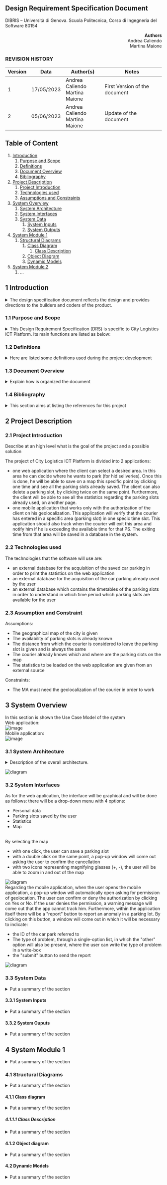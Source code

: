 # 

## Design Requirement Specification Document

DIBRIS – Università di Genova. Scuola Politecnica, Corso di Ingegneria del Software 80154


<div align='right'> <b> Authors </b> <br> Andrea Caliendo <br> Martina Maione  </div>

### REVISION HISTORY

Version | Data | Author(s)| Notes
---------|------|--------|------
1 | 17/05/2023 | Andrea Caliendo <br> Martina Maione | First Version of the document
2 | 05/06/2023 | Andrea Caliendo <br> Martina Maione | Update of the document

## Table of Content

1. [Introduction](#intro)
    1. [Purpose and Scope](#purpose)  
    2. [Definitions](#def)
    3. [Document Overview](#overview)
    4. [Bibliography](#biblio)
2. [Project Description](#description)
    1. [Project Introduction](#project-intro)
    2. [Technologies used](#tech)
    3. [Assumptions and Constraints](#constraints)
3. [System Overview](#system-overview)
    1. [System Architecture](#architecture)
    2. [System Interfaces](#interfaces)
    3. [System Data](#data)
        1. [System Inputs](#inputs)
        2. [System Outputs](#outputs)
4. [System Module 1](#sys-module-1)
    1. [Structural Diagrams](#sd)
        1. [Class Diagram](#cd)
            1. [Class Description](#cd-description)
        2. [Object Diagram](#od)
        3. [Dynamic Models](#dm)
5. [System Module 2](#sys-module-2)
   1. ...

##  <a name="intro"></a>  1 Introduction
<details>
    <summary> The design specification document reflects the design and provides directions to the builders and coders of the product.</summary> 
    Through this document, designers communicate the design for the product to which the builders or coders must comply. The design specification should state how the design will meet the requirements.
</details>
    
### <a name="purpose"></a> 1.1 Purpose and Scope
<details> 
    <summary> This Design Requirement Specification (DRS) is specific to City Logistics ICT Platform. Its main functions are listed as below: </summary>
    <p>Management of parking slots used by ccouriers</p>
    <p>Monitoring of expected parking times in a given area</p>
</details>

### <a name="def"></a> 1.2 Definitions
<details> 
    <summary> Here are listed some definitions used during the project development
    </summary>
    
| Acronym  | Definition |
| ------------- | ------------- |
| WA  | Web Application  |
| MA | Mobile Application  |
| PS | Parking Slot |
    
</details>

### <a name="overview"></a> 1.3 Document Overview
<details> 
    <summary> Explain how is organized the document
    </summary>
    <p>Project Description: describes what the project should do</p>
    <p>System Overview: describes the main architecture of the system</p>
    <p>System Module 1: describes what do we need in order to implement the module 1 and what the module 1 does</p>
</details>

### <a name="biblio"></a> 1.4 Bibliography
<details> 
    <summary> This section aims at listing the references for this project
    </summary>
</details>

## <a name="description"></a> 2 Project Description

### <a name="project-intro"></a> 2.1 Project Introduction 
Describe at an high level what is the goal of the project and a possible solution

The project of City Logistics ICT Platform is divided into 2 applications:
- one web application where the client can select a desired area. In this area he can decide where he wants to park (for hid seliveries). Once this is done, he will be able to save on a map this specific point by clicking one time and see all the parking slots already saved. The client can also delete a parking slot, by clicking twice on the same point. Furthermore, the client will be able to see all the statistics regarding the parking slots already used, on another page. 
- one mobile application that works only with the authorization of the client on his geolocalization. This application will verify that the courier has entered in a specific area (parking slot) in one specic time slot. This application should also track when the courier will exit this area and notify him if he is exceeding the available time for that PS. The exiting time from that area will be saved in a database in the system. 


### <a name="tech"></a> 2.2 Technologies used
The technologies that the software will use are:
* an external database for the acquisition of the saved car parking in order to print the statistics on the web application
* an external database for the acquisition of the car parking already used by the user
* an external database which contains the timetables of the parking slots in order to understand in which time period which parking slots are available for the user

### <a name="constraints"></a> 2.3 Assumption and Constraint 

Assumptions:
 * The geographical map of the city is given
 * The availability of parking slots is already known
 *  The distance from which the courier is considered to leave the parking slot is given and is always the same
 *  The courier already knows which and where are the parking slots on the map
 *  The statistics to be loaded on the web application are given from an external source 
 

Constraints:
 * The MA must need the geolocalization of the courier in order to work
 
## <a name="system-overview"></a>  3 System Overview
In this section is shown the Use Case Model of the system
<br>
Web application:
<br>
![image](https://github.com/mnarizzano/se23-p07/blob/main/docs/drs/imgs/User%20case%20model%201.jpg) 
<br>
Mobile application:
<br>
![image](https://github.com/mnarizzano/se23-p07/blob/main/docs/drs/imgs/Use%20case%20model%202.jpg) 



### <a name="architecture"></a>  3.1 System Architecture
<details> 
    <summary> Description of the overall architecture. </summary>
    <p>Graphical representation of the system architecture.  May be composed by multiple diagrams depending on the differences in the environment
specifications    </p>
</details>

![diagram](https://github.com/mnarizzano/se23-p07/blob/main/docs/drs/imgs/diagram.jpeg)

### <a name="interfaces"></a>  3.2 System Interfaces
As for the web application, the interface will be graphical and will be done as follows:
there will be a drop-down menu with 4 options:
* Personal data
*  Parking slots saved by the user
*  Statistics
*  Map
<br>
By selecting the map

* with one click, the user can save a parking slot
* with a double click on the same point, a pop-up window will come out asking the user to confirm the cancellation
* with two icons representing magnifying glasses (+, -), the user will be able to zoom in and out of the map

![diagram](https://github.com/mnarizzano/se23-p07/blob/main/docs/drs/imgs/webinterface.jpg)
<br>
Regarding the mobile application, 
when the user opens the mobile application, a pop-up window will automatically open asking for permission of geolocation. The user can confirm or deny the authorization by clicking on Yes or No.
If the user denies the permission, a warning message will come out that the app cannot track him.
Furthermore, within the application itself there will be a "report" button to report an anomaly in a parking lot.
By clicking on this button, a window will come out in which it will be necessary to indicate:
- the ID of the car park referred to
- The type of problem, through a single-option list, in which the "other" option will also be present, where the user can write the type of problem in a write-box
- the "submit" button to send the report

![diagram](https://github.com/mnarizzano/se23-p07/blob/main/docs/drs/imgs/mobileinterface.png)

### <a name="data"></a>  3.3 System Data
<details> 
    <summary> Put a summary of the section
    </summary>
    <p>This sub section should describe ...</p>
</details>

#### <a name="inputs"></a>  3.3.1 System Inputs
<details> 
    <summary> Put a summary of the section
    </summary>
    <p>This sub section should describe ...</p>
</details>

#### <a name="outputs"></a>  3.3.2 System Ouputs
<details> 
    <summary> Put a summary of the section
    </summary>
    <p>This sub section should describe ...</p>
</details>

## <a name="sys-module-1"></a>  4 System Module 1
<details> 
    <summary> Put a summary of the section
    </summary>
    <p>This sub section should describe ...</p>
</details>

### <a name="sd"></a>  4.1 Structural Diagrams
<details> 
    <summary> Put a summary of the section
    </summary>
    <p>This sub section should describe ...</p>
</details>

#### <a name="cd"></a>  4.1.1 Class diagram
<details> 
    <summary> Put a summary of the section
    </summary>
    <p>This sub section should describe ...</p>
</details>

##### <a name="cd-description"></a>  4.1.1.1 Class Description
<details> 
    <summary> Put a summary of the section
    </summary>
    <p>This sub section should describe ...</p>
</details>

#### <a name="od"></a>  4.1.2 Object diagram
<details> 
    <summary> Put a summary of the section
    </summary>
    <p>This sub section should describe ...</p>
</details>

#### <a name="dm"></a>  4.2 Dynamic Models
<details> 
    <summary> Put a summary of the section
    </summary>
    <p>This sub section should describe ...</p>
</details>
